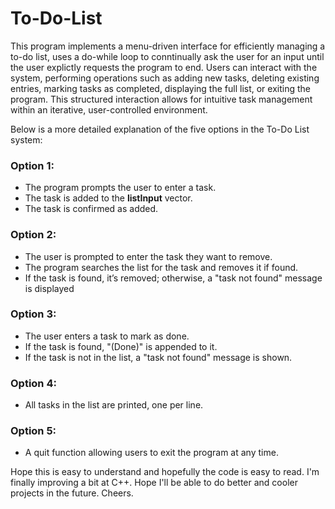 # To-Do-List
This program implements a menu-driven interface for efficiently managing a to-do list, uses a do-while loop to conntinually ask the user for an input until the user explictly requests the program to end. Users can interact with the system, performing operations such as adding new tasks, deleting existing entries, marking tasks as completed, displaying the full list, or exiting the program. This structured interaction allows for intuitive task management within an iterative, user-controlled environment.

Below is a more detailed explanation of the five options in the To-Do List system:

### Option 1:
- The program prompts the user to enter a task.
- The task is added to the **listInput** vector.
- The task is confirmed as added.

### Option 2:
- The user is prompted to enter the task they want to remove.
- The program searches the list for the task and removes it if found.
- If the task is found, it’s removed; otherwise, a "task not found" message is displayed

### Option 3:
- The user enters a task to mark as done.
- If the task is found, "(Done)" is appended to it.
- If the task is not in the list, a "task not found" message is shown.

### Option 4:
- All tasks in the list are printed, one per line.

### Option 5:
- A quit function allowing users to exit the program at any time.


Hope this is easy to understand and hopefully the code is easy to read. I'm finally improving a bit at C++. Hope I'll be able to do better and cooler projects in the future. Cheers.





